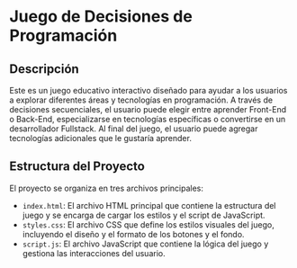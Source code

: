# Juego de Decisiones de Programación

## Descripción

Este es un juego educativo interactivo diseñado para ayudar a los usuarios a explorar diferentes áreas y tecnologías en programación. A través de decisiones secuenciales, el usuario puede elegir entre aprender Front-End o Back-End, especializarse en tecnologías específicas o convertirse en un desarrollador Fullstack. Al final del juego, el usuario puede agregar tecnologías adicionales que le gustaría aprender.

## Estructura del Proyecto

El proyecto se organiza en tres archivos principales:

- `index.html`: El archivo HTML principal que contiene la estructura del juego y se encarga de cargar los estilos y el script de JavaScript.
- `styles.css`: El archivo CSS que define los estilos visuales del juego, incluyendo el diseño y el formato de los botones y el fondo.
- `script.js`: El archivo JavaScript que contiene la lógica del juego y gestiona las interacciones del usuario.


